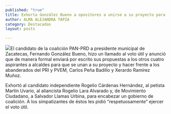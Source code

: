 ```yaml
---
published: "true"
title: Exhorta González Bueno a opositores a unirse a su proyecto para enfrentar a PRI y PVEM
author: ALMA ALEJANDRA TAPIA
category: Destacadas
layout: posts

---
```


![](http://i.imgur.com/Du4vaJ9m.jpg)El candidato de la coalición PAN-PRD a presidente municipal de Zacatecas, Fernando González Bueno, hizo un llamado al voto útil y anunció que de manera formal enviará por escrito sus propuestas a los otros cuatro aspirantes a alcaldes para que se unan a su proyecto y hacer frente a los abanderados del PRI y PVEM, Carlos Peña Badillo y Xerardo Ramírez Muñoz.

Exhortó al candidato independiente Rogelio Cárdenas Hernández, al petista Martín Uvario, al aliancista Rogelio Lara Alvarado y, de Movimiento Ciudadano, a Salvador Llamas Urbina, para encabezar un gobierno de coalición. A los simpatizantes de éstos les pidió “respetuosamente” ejercer el voto útil.
